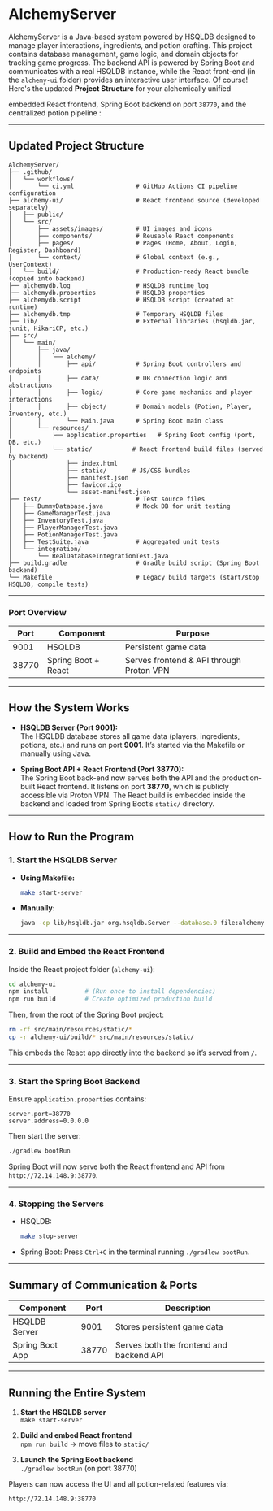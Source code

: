 # AlchemyServer

AlchemyServer is a Java-based system powered by HSQLDB designed to manage player interactions, ingredients, and potion crafting. This project contains database management, game logic, and domain objects for tracking game progress. The backend API is powered by Spring Boot and communicates with a real HSQLDB instance, while the React front-end (in the `alchemy-ui` folder) provides an interactive user interface.
Of course! Here's the updated **Project Structure** for your alchemically unified 

 
 embedded React frontend, Spring Boot backend on port `38770`, and the centralized potion pipeline :

---

##  Updated Project Structure

```
AlchemyServer/
├── .github/
│   └── workflows/
│       └── ci.yml                 # GitHub Actions CI pipeline configuration
├── alchemy-ui/                    # React frontend source (developed separately)
│   ├── public/
│   └── src/
│       ├── assets/images/         # UI images and icons
│       ├── components/            # Reusable React components
│       ├── pages/                 # Pages (Home, About, Login, Register, Dashboard)
│       └── context/               # Global context (e.g., UserContext)
│   └── build/                     # Production-ready React bundle (copied into backend)
├── alchemydb.log                  # HSQLDB runtime log
├── alchemydb.properties           # HSQLDB properties
├── alchemydb.script               # HSQLDB script (created at runtime)
├── alchemydb.tmp                  # Temporary HSQLDB files
├── lib/                           # External libraries (hsqldb.jar, junit, HikariCP, etc.)
├── src/
│   └── main/
│       ├── java/
│       │   └── alchemy/
│       │       ├── api/           # Spring Boot controllers and endpoints
│       │       ├── data/          # DB connection logic and abstractions
│       │       ├── logic/         # Core game mechanics and player interactions
│       │       ├── object/        # Domain models (Potion, Player, Inventory, etc.)
│       │       └── Main.java      # Spring Boot main class
│       └── resources/
│           ├── application.properties   # Spring Boot config (port, DB, etc.)
│           └── static/           # React frontend build files (served by backend)
│               ├── index.html
│               ├── static/       # JS/CSS bundles
│               ├── manifest.json
│               ├── favicon.ico
│               └── asset-manifest.json
├── test/                          # Test source files
│   ├── DummyDatabase.java         # Mock DB for unit testing
│   ├── GameManagerTest.java
│   ├── InventoryTest.java
│   ├── PlayerManagerTest.java
│   ├── PotionManagerTest.java
│   ├── TestSuite.java             # Aggregated unit tests
│   └── integration/
│       └── RealDatabaseIntegrationTest.java
├── build.gradle                   # Gradle build script (Spring Boot backend)
└── Makefile                       # Legacy build targets (start/stop HSQLDB, compile tests)
```

---

### Port Overview

| Port  | Component               | Purpose                                |
|-------|-------------------------|----------------------------------------|
| 9001  | HSQLDB                  | Persistent game data                   |
| 38770 | Spring Boot + React     | Serves frontend & API through Proton VPN |

---

##  How the System Works

- **HSQLDB Server (Port 9001):**  
  The HSQLDB database stores all game data (players, ingredients, potions, etc.) and runs on port **9001**. It’s started via the Makefile or manually using Java.

- **Spring Boot API + React Frontend (Port 38770):**  
  The Spring Boot back-end now serves both the API and the production-built React frontend. It listens on port **38770**, which is publicly accessible via Proton VPN. The React build is embedded inside the backend and loaded from Spring Boot’s `static/` directory.

---

##  How to Run the Program

### 1. Start the HSQLDB Server

- **Using Makefile:**
  ```bash
  make start-server
  ```

- **Manually:**
  ```bash
  java -cp lib/hsqldb.jar org.hsqldb.Server --database.0 file:alchemydb --dbname.0 mydb
  ```

---

### 2. Build and Embed the React Frontend

Inside the React project folder (`alchemy-ui`):

```bash
cd alchemy-ui
npm install          # (Run once to install dependencies)
npm run build        # Create optimized production build
```

Then, from the root of the Spring Boot project:

```bash
rm -rf src/main/resources/static/*
cp -r alchemy-ui/build/* src/main/resources/static/
```

This embeds the React app directly into the backend so it’s served from `/`.

---

### 3. Start the Spring Boot Backend

Ensure `application.properties` contains:

```properties
server.port=38770
server.address=0.0.0.0
```

Then start the server:

```bash
./gradlew bootRun
```

Spring Boot will now serve both the React frontend and API from `http://72.14.148.9:38770`.

---

### 4. Stopping the Servers

- HSQLDB:
  ```bash
  make stop-server
  ```

- Spring Boot:
  Press `Ctrl+C` in the terminal running `./gradlew bootRun`.

---

## Summary of Communication & Ports

| Component       | Port  | Description                                      |
|----------------|-------|--------------------------------------------------|
| HSQLDB Server   | 9001  | Stores persistent game data                     |
| Spring Boot App | 38770 | Serves both the frontend and backend API        |

---

##  Running the Entire System

1. **Start the HSQLDB server**  
   `make start-server`

2. **Build and embed React frontend**  
   `npm run build` → move files to `static/`

3. **Launch the Spring Boot backend**  
   `./gradlew bootRun` (on port 38770)

Players can now access the UI and all potion-related features via:

```
http://72.14.148.9:38770
```

